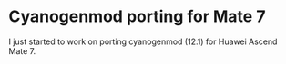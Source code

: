 Cyanogenmod porting for Mate 7
==============================
I just started to work on porting cyanogenmod (12.1) for Huawei Ascend Mate 7.
